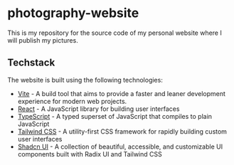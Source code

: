 # photography-website

This is my repository for the source code of my personal website where I will publish my pictures.

## Techstack

The website is built using the following technologies:

- [Vite](https://vitejs.dev/) - A build tool that aims to provide a faster and leaner development experience for modern web projects.
- [React](https://reactjs.org/) - A JavaScript library for building user interfaces
- [TypeScript](https://www.typescriptlang.org/) - A typed superset of JavaScript that compiles to plain JavaScript
- [Tailwind CSS](https://tailwindcss.com/) - A utility-first CSS framework for rapidly building custom user interfaces
- [Shadcn UI](https://ui.shadcn.com/) - A collection of beautiful, accessible, and customizable UI components built with Radix UI and Tailwind CSS
